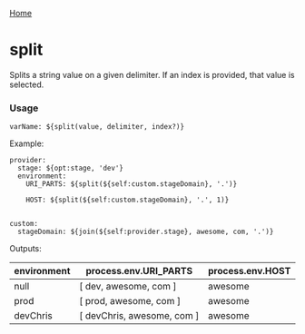 [Home](https://github.com/icarus-sullivan/serverless-plugin-utils/blob/master/README.md)

# split
Splits a string value on a given delimiter. If an index is provided, that value is selected. 

### Usage
```
varName: ${split(value, delimiter, index?)}
```

Example:
```
provider:
  stage: ${opt:stage, 'dev'}
  environment:
    URI_PARTS: ${split(${self:custom.stageDomain}, '.')}

    HOST: ${split(${self:custom.stageDomain}, '.', 1)}


custom:
  stageDomain: ${join(${self:provider.stage}, awesome, com, '.')}
```

Outputs:

| environment | process.env.URI_PARTS | process.env.HOST |
|--|--|--|
| null | [ dev, awesome, com ] | awesome |
| prod | [ prod, awesome, com ] | awesome |
| devChris | [ devChris, awesome, com ] | awesome |


